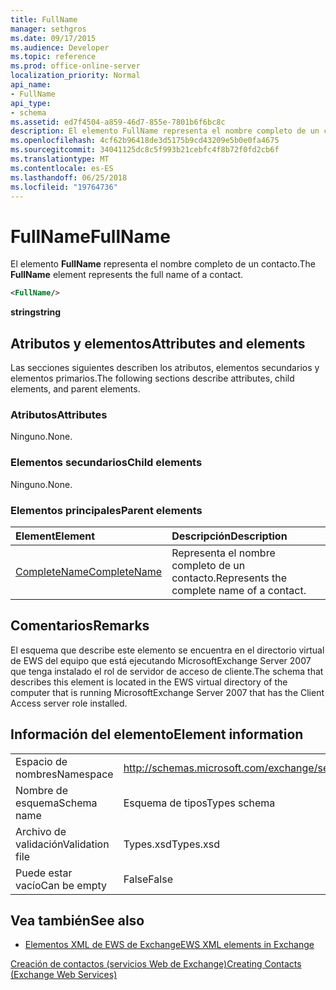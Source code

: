 ```yaml
---
title: FullName
manager: sethgros
ms.date: 09/17/2015
ms.audience: Developer
ms.topic: reference
ms.prod: office-online-server
localization_priority: Normal
api_name:
- FullName
api_type:
- schema
ms.assetid: ed7f4504-a859-46d7-855e-7801b6f6bc8c
description: El elemento FullName representa el nombre completo de un contacto.
ms.openlocfilehash: 4cf62b96418de3d5175b9cd43209e5b0e0fa4675
ms.sourcegitcommit: 34041125dc8c5f993b21cebfc4f8b72f0fd2cb6f
ms.translationtype: MT
ms.contentlocale: es-ES
ms.lasthandoff: 06/25/2018
ms.locfileid: "19764736"
---
```

# <a name="fullname"></a><span data-ttu-id="fb4c7-103">FullName</span><span class="sxs-lookup"><span data-stu-id="fb4c7-103">FullName</span></span>

<span data-ttu-id="fb4c7-104">El elemento **FullName** representa el nombre completo de un contacto.</span><span class="sxs-lookup"><span data-stu-id="fb4c7-104">The **FullName** element represents the full name of a contact.</span></span> 
  
```xml
<FullName/>
```

 <span data-ttu-id="fb4c7-105">**string**</span><span class="sxs-lookup"><span data-stu-id="fb4c7-105">**string**</span></span>
## <a name="attributes-and-elements"></a><span data-ttu-id="fb4c7-106">Atributos y elementos</span><span class="sxs-lookup"><span data-stu-id="fb4c7-106">Attributes and elements</span></span>

<span data-ttu-id="fb4c7-107">Las secciones siguientes describen los atributos, elementos secundarios y elementos primarios.</span><span class="sxs-lookup"><span data-stu-id="fb4c7-107">The following sections describe attributes, child elements, and parent elements.</span></span>
  
### <a name="attributes"></a><span data-ttu-id="fb4c7-108">Atributos</span><span class="sxs-lookup"><span data-stu-id="fb4c7-108">Attributes</span></span>

<span data-ttu-id="fb4c7-109">Ninguno.</span><span class="sxs-lookup"><span data-stu-id="fb4c7-109">None.</span></span>
  
### <a name="child-elements"></a><span data-ttu-id="fb4c7-110">Elementos secundarios</span><span class="sxs-lookup"><span data-stu-id="fb4c7-110">Child elements</span></span>

<span data-ttu-id="fb4c7-111">Ninguno.</span><span class="sxs-lookup"><span data-stu-id="fb4c7-111">None.</span></span>
  
### <a name="parent-elements"></a><span data-ttu-id="fb4c7-112">Elementos principales</span><span class="sxs-lookup"><span data-stu-id="fb4c7-112">Parent elements</span></span>

|<span data-ttu-id="fb4c7-113">**Element**</span><span class="sxs-lookup"><span data-stu-id="fb4c7-113">**Element**</span></span>|<span data-ttu-id="fb4c7-114">**Descripción**</span><span class="sxs-lookup"><span data-stu-id="fb4c7-114">**Description**</span></span>|
|:-----|:-----|
|[<span data-ttu-id="fb4c7-115">CompleteName</span><span class="sxs-lookup"><span data-stu-id="fb4c7-115">CompleteName</span></span>](completename.md) <br/> |<span data-ttu-id="fb4c7-116">Representa el nombre completo de un contacto.</span><span class="sxs-lookup"><span data-stu-id="fb4c7-116">Represents the complete name of a contact.</span></span>  <br/> |
   
## <a name="remarks"></a><span data-ttu-id="fb4c7-117">Comentarios</span><span class="sxs-lookup"><span data-stu-id="fb4c7-117">Remarks</span></span>

<span data-ttu-id="fb4c7-118">El esquema que describe este elemento se encuentra en el directorio virtual de EWS del equipo que está ejecutando MicrosoftExchange Server 2007 que tenga instalado el rol de servidor de acceso de cliente.</span><span class="sxs-lookup"><span data-stu-id="fb4c7-118">The schema that describes this element is located in the EWS virtual directory of the computer that is running MicrosoftExchange Server 2007 that has the Client Access server role installed.</span></span>
  
## <a name="element-information"></a><span data-ttu-id="fb4c7-119">Información del elemento</span><span class="sxs-lookup"><span data-stu-id="fb4c7-119">Element information</span></span>

|||
|:-----|:-----|
|<span data-ttu-id="fb4c7-120">Espacio de nombres</span><span class="sxs-lookup"><span data-stu-id="fb4c7-120">Namespace</span></span>  <br/> |http://schemas.microsoft.com/exchange/services/2006/types  <br/> |
|<span data-ttu-id="fb4c7-121">Nombre de esquema</span><span class="sxs-lookup"><span data-stu-id="fb4c7-121">Schema name</span></span>  <br/> |<span data-ttu-id="fb4c7-122">Esquema de tipos</span><span class="sxs-lookup"><span data-stu-id="fb4c7-122">Types schema</span></span>  <br/> |
|<span data-ttu-id="fb4c7-123">Archivo de validación</span><span class="sxs-lookup"><span data-stu-id="fb4c7-123">Validation file</span></span>  <br/> |<span data-ttu-id="fb4c7-124">Types.xsd</span><span class="sxs-lookup"><span data-stu-id="fb4c7-124">Types.xsd</span></span>  <br/> |
|<span data-ttu-id="fb4c7-125">Puede estar vacío</span><span class="sxs-lookup"><span data-stu-id="fb4c7-125">Can be empty</span></span>  <br/> |<span data-ttu-id="fb4c7-126">False</span><span class="sxs-lookup"><span data-stu-id="fb4c7-126">False</span></span>  <br/> |
   
## <a name="see-also"></a><span data-ttu-id="fb4c7-127">Vea también</span><span class="sxs-lookup"><span data-stu-id="fb4c7-127">See also</span></span>



- [<span data-ttu-id="fb4c7-128">Elementos XML de EWS de Exchange</span><span class="sxs-lookup"><span data-stu-id="fb4c7-128">EWS XML elements in Exchange</span></span>](ews-xml-elements-in-exchange.md)


[<span data-ttu-id="fb4c7-129">Creación de contactos (servicios Web de Exchange)</span><span class="sxs-lookup"><span data-stu-id="fb4c7-129">Creating Contacts (Exchange Web Services)</span></span>](http://msdn.microsoft.com/library/4845917e-70d1-481c-bbd7-011ec6571789%28Office.15%29.aspx)

